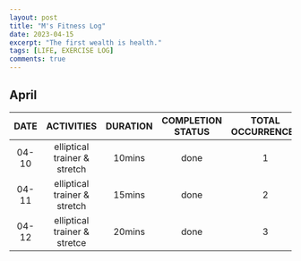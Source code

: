 ```yaml
---
layout: post
title: "M's Fitness Log"
date: 2023-04-15
excerpt: "The first wealth is health."  
tags: [LIFE, EXERCISE LOG]
comments: true
---
```


## April   

| DATE	| ACTIVITIES | DURATION | COMPLETION STATUS | TOTAL OCCURRENCES |
| :----: | :----: | :----: | :----: | :----:|
| 04-10	| elliptical trainer & stretch | 10mins | done | 1 |
| 04-11 | elliptical trainer & stretch | 15mins | done | 2 |
| 04-12 | elliptical trainer & stretce | 20mins | done | 3 |
